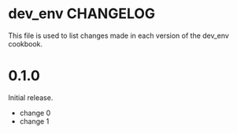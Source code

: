 # dev_env CHANGELOG

This file is used to list changes made in each version of the dev_env cookbook.

# 0.1.0

Initial release.

- change 0
- change 1

